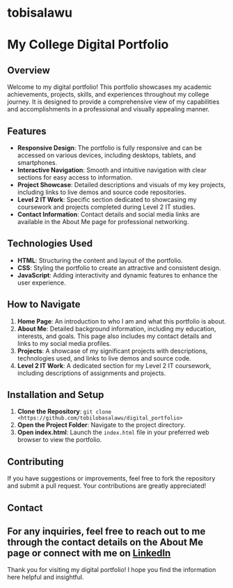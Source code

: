 # tobisalawu

# My College Digital Portfolio

## Overview
Welcome to my digital portfolio! This portfolio showcases my academic achievements, projects, skills, and experiences throughout my college journey. It is designed to provide a comprehensive view of my capabilities and accomplishments in a professional and visually appealing manner.

## Features
- **Responsive Design**: The portfolio is fully responsive and can be accessed on various devices, including desktops, tablets, and smartphones.
- **Interactive Navigation**: Smooth and intuitive navigation with clear sections for easy access to information.
- **Project Showcase**: Detailed descriptions and visuals of my key projects, including links to live demos and source code repositories.
- **Level 2 IT Work**: Specific section dedicated to showcasing my coursework and projects completed during Level 2 IT studies.
- **Contact Information**: Contact details and social media links are available in the About Me page for professional networking.

## Technologies Used
- **HTML**: Structuring the content and layout of the portfolio.
- **CSS**: Styling the portfolio to create an attractive and consistent design.
- **JavaScript**: Adding interactivity and dynamic features to enhance the user experience.

## How to Navigate
1. **Home Page**: An introduction to who I am and what this portfolio is about.
2. **About Me**: Detailed background information, including my education, interests, and goals. This page also includes my contact details and links to my social media profiles.
3. **Projects**: A showcase of my significant projects with descriptions, technologies used, and links to live demos and source code.
4. **Level 2 IT Work**: A dedicated section for my Level 2 IT coursework, including descriptions of assignments and projects.

## Installation and Setup
1. **Clone the Repository**: `git clone <https://github.com/tobilobasalawu/digital_portfolio>`
2. **Open the Project Folder**: Navigate to the project directory.
3. **Open index.html**: Launch the `index.html` file in your preferred web browser to view the portfolio.

## Contributing
If you have suggestions or improvements, feel free to fork the repository and submit a pull request. Your contributions are greatly appreciated!

## Contact
For any inquiries, feel free to reach out to me through the contact details on the About Me page or connect with me on [LinkedIn](https://www.linkedin.com/in/oluwatobi-s)
---

Thank you for visiting my digital portfolio! I hope you find the information here helpful and insightful.
